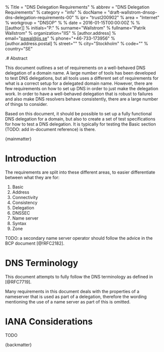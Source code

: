 % Title = "DNS Delegation Requirements"
% abbrev = "DNS Delegation Requirements"
% category = "info"
% docName = "draft-wallstrom-dnsop-dns-delegation-requirements-00"
% ipr= "trust200902"
% area = "Internet"
% workgroup = "DNSOP"
%
% date = 2016-01-15T00:00:00Z
%
% [[author]]
% initials="P."
% surname="Wallstrom"
% fullname="Patrik Wallstrom"
% organization="IIS"
%     [author.address]
%     email="pawal@iis.se"
%     phone="+46-733-173956"
%     [author.address.postal]
%     street=""
%     city="Stockholm"
%     code=""
%     country="SE"

.# Abstract

This document outlines a set of requirements on a well-behaved
DNS delegation of a domain name. A large number of tools has
been developed to test DNS delegations, but all tools uses a
different set of requirements for what is a correct setup for
a delegated domain name. However, there are few requirements
on how to set up DNS in order to just make the delegation work.
In order to have a well-behaved delegation that is robust
to failures and also make DNS resolvers behave consistently,
there are a large number of things to consider.

Based on this document, it should be possible to set up a fully
functional DNS delegation for a domain, but also to create a
set of test specifications for how to test a DNS delegation.
It is typically for testing the Basic section (TODO: add
in-document reference) is there.

{mainmatter}

# Introduction

The requirements are split into these different areas, to easier
differentiate between what they are for:

 1. Basic
 2. Address
 3. Connectivity
 4. Consistency
 5. Delegation
 6. DNSSEC
 7. Name server
 8. Syntax
 9. Zone

TODO: a secondary name server operator should follow the advice
in the BCP document [@!RFC2182].

# DNS Terminology

This document attempts to fully follow the DNS terminology as
defined in [@RFC7719].

Many requirements in this document deals with the properties
of a nameserver that is used as part of a delegation, therefore
the wording mentioning the use of a name server as part of this
is omitted.


# IANA Considerations

TODO

{backmatter}
